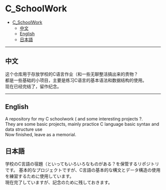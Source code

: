 # C_SchoolWork

- [C\_SchoolWork](#c_schoolwork)
  - [中文](#中文)
  - [English](#english)
  - [日本語](#日本語)
  
---

## 中文

  这个仓库用于存放学校的C语言作业（和一些无聊整活搞出来的贵物？  
都是一些基础的小项目，主要是练习C语言的基本语法和数据结构的使用。  
  现在已经完结了，留作纪念。

---

## English

  A repository for my C schoolwork ( and some interesting projects ?.  
They are some basic projects, mainly practice C language basic syntax and data structure use  
  Now finished, leave as a memorial.

## 日本語

  学校のC言語の宿題（といってもいろいろなものがある？を保管するリポジトリです。
基本的なプロジェクトですが、C言語の基本的な構文とデータ構造の使用を練習するために使用しています。  
  現在完了していますが、記念のために残しておきます。  
  